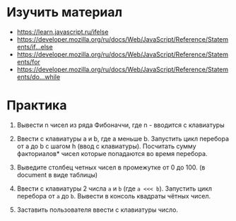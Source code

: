 # Изучить материал
* https://learn.javascript.ru/ifelse
* https://developer.mozilla.org/ru/docs/Web/JavaScript/Reference/Statements/if...else
* https://developer.mozilla.org/ru/docs/Web/JavaScript/Reference/Statements/for
* https://developer.mozilla.org/ru/docs/Web/JavaScript/Reference/Statements/do...while

# Практика

1. Вывести n чисел из ряда Фибоначчи, где n - вводится с клавиатуры
2. Ввести с клавиатуры a и b, где а меньше b. Запустить цикл перебора от a до b с шагом h (ввод с клавиатуры).
    Посчитать сумму факториалов* чисел которые попадаются во время перебора.
	
3. Выведите столбец четных чисел в промежутке от 0 до 100. (в document в виде таблицы)

4.  Ввести с клавиатуры 2 числа `a` и `b` (где `a <<< b`). Запустить цикл перебора от `a` до `b`. Вывести в консоль квадраты чётных чисел.

5. Заставить пользователя ввести с клавиатуры число.